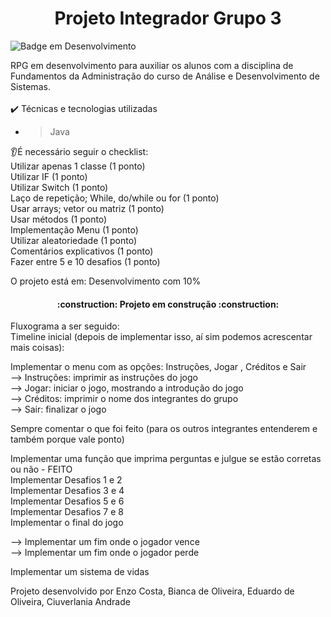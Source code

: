 <h1 align="center"> Projeto Integrador Grupo 3 </h1>

![Badge em Desenvolvimento](http://img.shields.io/static/v1?label=STATUS&message=EM%20DESENVOLVIMENTO&color=GREEN&style=for-the-badge)

RPG em desenvolvimento para auxiliar os alunos com a disciplina de Fundamentos da Administração do curso de Análise e Desenvolvimento de Sistemas. <br>
<br>✔️ Técnicas e tecnologias utilizadas
- > Java 

:ear:É necessário seguir o checklist: <br>
Utilizar apenas 1 classe (1 ponto)<br>
Utilizar IF (1 ponto)<br>
Utilizar Switch (1 ponto)<br>
Laço de repetição; While, do/while ou for (1 ponto)<br>
Usar arrays; vetor ou matriz (1 ponto)<br>
Usar métodos (1 ponto)<br>
Implementação Menu (1 ponto)<br>
Utilizar aleatoriedade (1 ponto)<br>
Comentários explicativos (1 ponto)<br>
Fazer entre 5 e 10 desafios (1 ponto)<br>

O projeto está em: Desenvolvimento com 10% <br>

<h4 align="center"> 
    :construction:  Projeto em construção  :construction:
</h4>

Fluxograma a ser seguido: <br>
Timeline inicial (depois de implementar isso, aí sim podemos acrescentar mais coisas):<br>

Implementar o menu com as opções: Instruções, Jogar , Créditos e Sair<br>
--> Instruções: imprimir as instruções do jogo<br>
--> Jogar: iniciar o jogo, mostrando a introdução do jogo<br>
--> Créditos: imprimir o nome dos integrantes do grupo<br>
--> Sair: finalizar o jogo<br>

Sempre comentar o que foi feito (para os outros integrantes entenderem e também porque vale ponto)<br>

Implementar uma função que imprima perguntas e julgue se estão corretas ou não - FEITO<br>
Implementar Desafios 1 e 2<br>
Implementar Desafios 3 e 4<br>
Implementar Desafios 5 e 6<br>
Implementar Desafios 7 e 8<br>
Implementar o final do jogo<br>

--> Implementar um fim onde o jogador vence<br>
--> Implementar um fim onde o jogador perde<br>

Implementar um sistema de vidas<br>

Projeto desenvolvido por Enzo Costa, Bianca de Oliveira, Eduardo de Oliveira,  Ciuverlania Andrade
